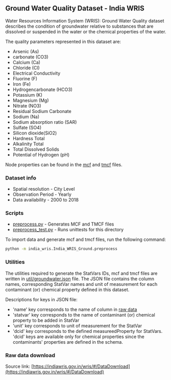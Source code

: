 ## Ground Water Quality Dataset - India WRIS

Water Resources Information System (WRIS): Ground Water Quality dataset describes the condition of groundwater relative to substances that are dissolved or suspended in the water or the chemical properties of the water.

The quality parameters represented in this dataset are:

- Arsenic (As)
- carbonate (CO3)
- Calcium (Ca)
- Chloride (Cl)
- Electrical Conductivity
- Fluorine (F)
- Iron (Fe)
- Hydrogencarbonate (HCO3)
- Potassium (K)
- Magnesium (Mg)
- Nitrate (NO3)
- Residual Sodium Carbonate
- Sodium (Na)
- Sodium absorption ratio (SAR)
- Sulfate (SO4)
- Silicon dioxide(SiO2)
- Hardness Total
- Alkalinity Total
- Total Dissolved Solids
- Potential of Hydrogen (pH)

Node properties can be found in the [mcf](./India_WRIS_Ground.mcf) and [tmcf](./India_WRIS_Ground.tmcf) files.

### Dataset info

- Spatial resolution - City Level
- Observation Period - Yearly
- Data availability - 2000 to 2018

### Scripts

- [preprocess.py](./preprocess.py) - Generates MCF and TMCF files
- [preprocess_test.py](preprocess_test.py) - Runs unittests for this directory

To import data and generate mcf and tmcf files, run the following command:

```bash
python -m india_wris.India_WRIS_Ground.preprocess
```

### Utilities

The utilities required to generate the StatVars IDs, mcf and tmcf files are written in [util/groundwater.json](../util/groundWater.json) file. The JSON file contains the column names, corresponding StatVar names and unit of measurement for each contaminant (or) chemical property defined in this dataset.

Descriptions for keys in JSON file:
- 'name' key corresponds to the name of column in [raw data](../data/groundWater.csv)
- 'statvar' key corresponds to the name of contaminant (or) chemical property to be added in StatVar
- 'unit' key corresponds to unit of measurement for the StatVar
- 'dcid' key corresponds to the defined measureedProperty for StatVars. 'dcid' keys are available only for chemical properties since the contaminants' properties are defined in the schema.

### Raw data download

Source link: [https://indiawris.gov.in/wris/#/DataDownload](https://indiawris.gov.in/wris/#/DataDownload)
